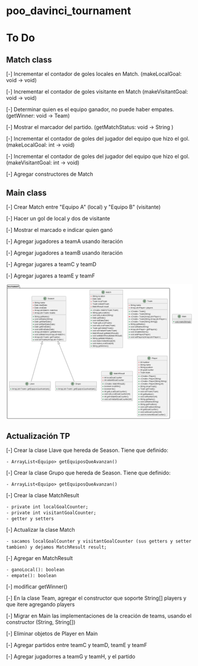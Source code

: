 # poo_davinci_tournament

# To Do

## Match class
[-] Incrementar el contador de goles locales en Match. (makeLocalGoal: void -> void)

[-] Incrementar el contador de goles visitante en Match (makeVisitantGoal: void -> void)

[-] Determinar quien es el equipo ganador, no puede haber empates. (getWinner: void -> Team)

[-] Mostrar el marcador del partido. (getMatchStatus: void -> String )

[-] Incrementar el contador de goles del jugador del equipo que hizo el gol. (makeLocalGoal: int -> void)

[-] Incrementar el contador de goles del jugador del equipo que hizo el gol. (makeVisitantGoal: int -> void)

[-] Agregar constructores de Match

## Main class
[-] Crear Match entre "Equipo A" (local) y "Equipo B" (visitante)

[-] Hacer un gol de local y dos de visitante

[-] Mostrar el marcado e indicar quien ganó

[-] Agregar jugadores a teamA usando iteración

[-] Agregar jugadores a teamB usando iteración

[-] Agregar jugares a teamC y teamD

[-] Agregar jugares a teamE y teamF

![class_diagram.png](class_diagram.png)


## Actualización TP
[-] Crear la clase Llave que hereda de Season. Tiene que definido:

    - ArrayList<Equipo> getEquiposQueAvanzan()

[-] Crear la clase Grupo que hereda de Season. Tiene que definido:

    - ArrayList<Equipo> getEquiposQueAvanzan()

[-] Crear la clase MatchResult

    - private int localGoalCounter;
    - private int visitantGoalCounter;
    - getter y setters

[-] Actualizar la clase Match

    - sacamos localGoalCounter y visitantGoalCounter (sus getters y setter tambien) y dejamos MatchResult result;

[-] Agregar en MatchResult

    - ganoLocal(): boolean
    - empate(): boolean

[-] modificar getWinner()

[-] En la clase Team, agregar el constructor que soporte String[] players y que itere agregando players

[-] Migrar en Main las implementaciones de la creación de teams, usando el constructor (String, String[])

[-] Eliminar objetos de Player en Main

[-] Agregar partidos entre teamC y teamD, teamE y teamF

[-] Agregar jugadorres a teamG y teamH, y el partido


